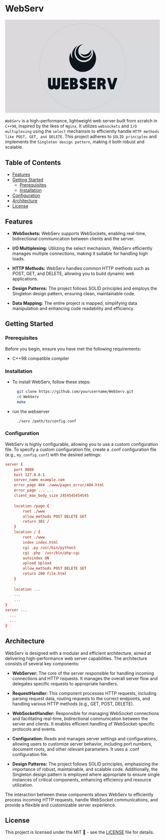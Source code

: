 # WebServ


<div align="center">
  <img src="https://github.com/ael-bekk/WebServ/blob/main/logo.gif" alt="WebServ Logo">
</div>

*`WebServ`* is a high-performance, lightweight web server built from scratch in `C++98`, inspired by the likes of ``Nginx``. It utilizes `websockets` and `I/O multiplexing` using the `select` mechanism to efficiently handle `HTTP methods like POST, GET, and DELETE`. This project adheres to `SOLID principles` and implements the `Singleton design pattern`, making it both robust and scalable.

## Table of Contents

- [Features](#features)
- [Getting Started](#getting-started)
  - [Prerequisites](#prerequisites)
  - [Installation](#installation)
- [Configuration](#configuration)
- [Architecture](#architecture)
- [License](#license)

## Features

- **WebSockets:** WebServ supports WebSockets, enabling real-time, bidirectional communication between clients and the server.

- **I/O Multiplexing:** Utilizing the select mechanism, WebServ efficiently manages multiple connections, making it suitable for handling high loads.

- **HTTP Methods:** WebServ handles common HTTP methods such as POST, GET, and DELETE, allowing you to build dynamic web applications.

- **Design Patterns:** The project follows SOLID principles and employs the Singleton design pattern, ensuring clean, maintainable code.

- **Data Mapping:** The entire project is mapped, simplifying data manipulation and enhancing code readability and efficiency.

## Getting Started

### Prerequisites

Before you begin, ensure you have met the following requirements:

- C++98 compatible compiler

### Installation

- To install WebServ, follow these steps:

   ```sh
     git clone https://github.com/yourusername/WebServ.git
     cd WebServ
     make
   ```
- run the webserver
  ```
    ./serv /path/to/config.conf
  ```

### Configuration

WebServ is highly configurable, allowing you to use a custom configuration file. To specify a custom configuration file, create a .conf configuration file (e.g., `my_config.conf`) with the desired settings:

```conf
server {
    port 8080
    host 127.0.0.1
    server_name example.com
    error_page 404 ./www/pages_error/404.html
    error_page ... ...
    client_max_body_size 2454545454545

    location /page {
        root ./www
        allow_methods POST DELETE GET
        return 301 /
    }
    location / {
        root ./www
        index index.html
        cgi .py /usr/bin/python3
        cgi .php  /usr/bin/php-cgi
        autoindex ON
        upload Upload
        allow_methods POST DELETE GET
        return 200 file.html
    }

    location ...
    ...
    ...
}
server ...
  ...
  ...
}
```

## Architecture

WebServ is designed with a modular and efficient architecture, aimed at delivering high-performance web server capabilities. The architecture consists of several key components:

- **WebServer:**
  The core of the server responsible for handling incoming connections and HTTP requests. It manages the overall server flow and delegates specific requests to appropriate handlers.

- **RequestHandler:**
  This component processes HTTP requests, including parsing request data, routing requests to the correct endpoints, and handling various HTTP methods (e.g., GET, POST, DELETE).

- **WebSocketHandler:**
  Responsible for managing WebSocket connections and facilitating real-time, bidirectional communication between the server and clients. It enables efficient handling of WebSocket-specific protocols and events.

- **Configuration:**
  Reads and manages server settings and configurations, allowing users to customize server behavior, including port numbers, document roots, and other relevant parameters. It uses a .conf configuration file.

- **Design Patterns:**
  The project follows SOLID principles, emphasizing the importance of robust, maintainable, and scalable code. Additionally, the Singleton design pattern is employed where appropriate to ensure single instances of critical components, enhancing efficiency and resource utilization.

The interaction between these components allows WebServ to efficiently process incoming HTTP requests, handle WebSocket communications, and provide a flexible and customizable server experience.

## License
This project is licensed under the MIT 📝 - see the [LICENSE](LICENSE) file for details.
